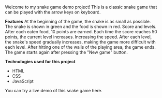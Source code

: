 Welcome to my snake game demo project! This is a classic snake game that can be played with the arrow keys on keyboard.

**Features**
At the beginning of the game, the snake is as small as possible. The snake is shown in green and the food is shown in red.
Score and levels. After each eaten food, 10 points are earned. Each time the score reaches 50 points, the current level increases.
Increasing the speed. After each level, the snake's speed gradually increases, making the game more difficult with each level.
After hitting one of the walls of the playing area, the game ends. The game starts again after pressing the "New game" button.

**Technologies used for this project**
* HTML
* CSS
* JavaScript

You can try a live demo of this snake game here.
